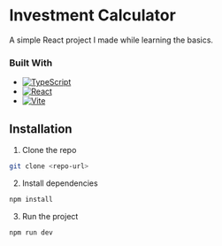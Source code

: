 # Investment Calculator
A simple React project I made while learning the basics.

### Built With

- [![TypeScript](https://img.shields.io/badge/TypeScript-3178C6?logo=typescript&logoColor=fff)](#)
- [![React](https://img.shields.io/badge/React-%2320232a.svg?logo=react&logoColor=%2361DAFB)](#)
- [![Vite](https://img.shields.io/badge/Vite-646CFF?logo=vite&logoColor=fff)](#)


  
## Installation
1. Clone the repo
```sh
git clone <repo-url>
```
2. Install dependencies
```sh
npm install
```
3. Run the project
```sh
npm run dev
```
